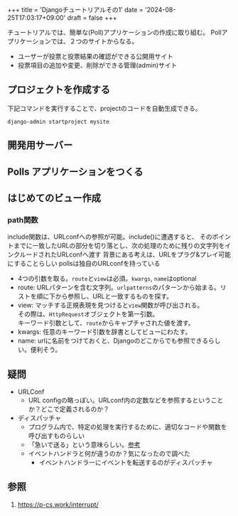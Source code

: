 +++
title = 'Djangoチュートリアルその1'
date = '2024-08-25T17:03:17+09:00'
draft = false
+++

チュートリアルでは、簡単な(Poll)アプリケーションの作成に取り組む。
Pollアプリケーションでは、２つのサイトからなる。

- ユーザーが投票と投票結果の確認ができる公開用サイト
- 投票項目の追加や変更、削除ができる管理(admin)サイト

## プロジェクトを作成する

下記コマンドを実行することで、projectのコードを自動生成できる。

```shell
django-admin startproject mysite
```

## 開発用サーバー

## Polls アプリケーションをつくる

## はじめてのビュー作成

### path関数

include関数は、URLconfへの参照が可能。include()に遭遇すると、
そのポイントまでに一致したURLの部分を切り落とし、次の処理のために残りの文字列をインクルードされたURLconfへ渡す
背景にある考えは、URLをプラグ&プレイ可能にすることらしい
pollsは独自のURLconfを持っている

- 4つの引数を取る。`route`と`view`は必須。`kwargs`, `name`はoptional
- route: URLパターンを含む文字列。`urlpatterns`のパターンから始まる。リストを順に下から参照し、URLと一致するものを探す。
- view: マッチする正規表現を見つけると`view`関数が呼び出される。  
その際は、`HttpRequest`オブジェクトを第一引数。  
キーワード引数として、`route`からキャプチャされた値を渡す。
- kwargs: 任意のキーワード引数を辞書としてビューにわたす。
- name: urlに名前をつけておくと、Djangoのどこからでも参照できるらしい。便利そう。

## 疑問

- URLConf
  - URL configの略っぽい。URLconf内の定数などを参照するということか？どこで定義されるのか？
- ディスパッチャ
  - プログラム内で、特定の処理を実行するために、適切なコードや関数を呼び出すものらしい
  - 「急いで送る」という意味らしい。[参考](https://p-cs.work/interrupt/)
  - イベントハンドラと何が違うのか？気になったので調べた
    - イベントハンドラーにイベントを転送するのがディスパッチャ

## 参照

1. <https://p-cs.work/interrupt/>
